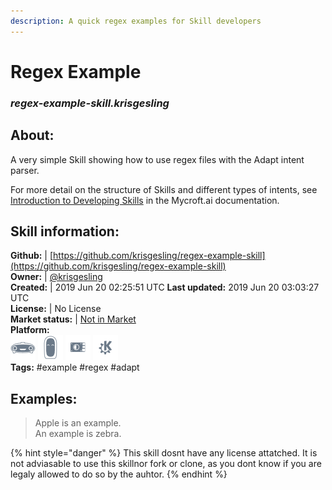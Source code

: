 ```yaml
--- 
description: A quick regex examples for Skill developers
---
```


# Regex Example  
### _regex-example-skill.krisgesling_  
## About:  
A very simple Skill showing how to use regex files with the Adapt intent parser.

For more detail on the structure of Skills and different types of intents, see [Introduction to Developing Skills](https://mycroft.ai/documentation/skills/introduction-developing-skills/) in the Mycroft.ai documentation.

## Skill information:  
**Github:** | [https://github.com/krisgesling/regex-example-skill](https://github.com/krisgesling/regex-example-skill)  
**Owner:** | [@krisgesling](https://github.com/krisgesling)  
**Created:** | 2019 Jun 20 02:25:51 UTC  **Last updated:** 2019 Jun 20 03:03:27 UTC  
**License:** | No License  
**Market status:** | [Not in Market](https://market.mycroft.ai/skill/)  
**Platform:**  
 ![](../.gitbook/assets/mark-1-icon.png)  ![](../.gitbook/assets/mark-2-icon.png)  ![](../.gitbook/assets/picroft-icon.png)  ![](../.gitbook/assets/kde.png)   
**Tags:** \#example \#regex \#adapt   
## Examples:  
> Apple is an example.  
> An example is zebra.  
  
{% hint style="danger" %}
This skill dosnt have any license attatched. It is not adviasable to use this skillnor fork or clone, as you dont know if you are legaly allowed to do so by the auhtor.
{% endhint %}
